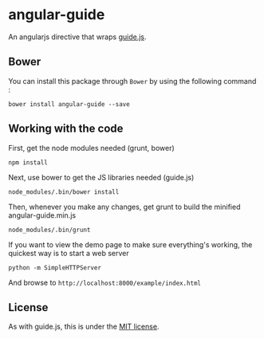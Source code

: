 angular-guide
================

An angularjs directive that wraps [guide.js](https://github.com/Dozyatom/guide.js).

## Bower

You can install this package through `Bower` by using the following command :

    bower install angular-guide --save





## Working with the code

First, get the node modules needed (grunt, bower)

    npm install
    
Next, use bower to get the JS libraries needed (guide.js)

    node_modules/.bin/bower install

Then, whenever you make any changes, get grunt to build the minified angular-guide.min.js

    node_modules/.bin/grunt 

If you want to view the demo page to make sure everything's working, the quickest way is to start a web server

    python -m SimpleHTTPServer
    
And browse to `http://localhost:8000/example/index.html`   




## License

As with guide.js, this is under the [MIT license](https://github.com/tannerlinsley/angular-guide/blob/master/LICENSE).







